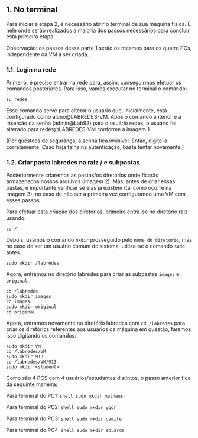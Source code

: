 ## 1.   No terminal

Para iniciar a etapa 2, é necessário abrir o terminal de sua máquina física. É nele onde serão realizados a maioria dos passos necessários para concluir esta primeira etapa. 

Observação: os passos dessa parte 1 serão os mesmos para os quatro PCs, independente da VM a ser criada. 

### 1.1. Login na rede

Primeiro, é preciso entrar na rede para, assim, conseguirmos efetuar os comandos posteriores. Para isso, vamos executar no terminal o comando: 

``su redes``

Esse comando serve para alterar o usuário que, inicialmente, está configurado como aluno@LABREDES-VM. Após o comando anterior e a inserção da senha (admin@Lab92) para o usuário redes, o usuário foi alterado para redes@LABREDES-VM conforme a imagem 1.  

(Por questões de segurança, a senha fica invisível. Então, digite-a corretamente. Caso haja falha na autenticação, basta tentar novamente.)



### 1.2. Criar pasta labredes na raiz / e subpastas

Posteriormente criaremos as pastas/os diretórios onde ficarão armazenados nossos arquivos (imagem 2). Mas, antes de criar essas pastas, é importante verificar se elas já existem (tal como ocorre na imagem 3), no caso de não ser a primeira vez configurando uma VM com esses passos.

Para efetuar esta criação dos diretórios, primeiro entra-se no diretório raiz usando:


```shell
cd /
```

Depois, usamos o comando ``mkdir`` prosseguido pelo ``nome do diretório``, mas no caso de ser um usuário comum do sistema, utiliza-se o comando ``sudo`` antes. 


```shell
sudo mkdir /labredes
```

Agora, entramos no diretório labredes para criar as subpastas ``images`` e ``original``:


```shell
cd /labredes
sudo mkdir images
cd images
sudo mkdir original
cd original
```

Agora, entramos novamente no diretório labredes com ``cd /labredes`` para criar os diretórios referentes aos usuários da máquina em questão, faremos isso digitando os comandos: 


```shell
sudo mkdir VM
cd /labredes/VM
sudo mkdir 913 
cd /labredes/VM/913
sudo mkdir <student>
```

Como são 4 PCS com 4 usuários/estudantes distintos, o passo anterior fica da seguinte maneira:


Para terminal do PC1: ```shell sudo mkdir matheus ```

Para terminal do PC2: ```shell sudo mkdir ygor ```

Para terminal do PC3: ```shell sudo mkdir camile ```

Para terminal do PC4: ```shell sudo mkdir eduarda ```
